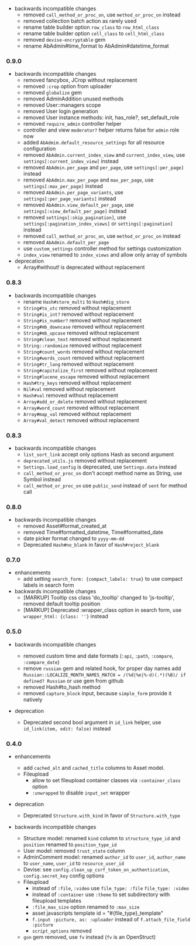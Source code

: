 * backwards incompatible changes
  * removed `call_method_or_proc_on`, use `method_or_proc_on` instead
  * removed collection batch action as rarely used
  * rename table builder option `row_class` to `row_html_class`
  * rename table builder option `cell_class` to `cell_html_class`
  * removed `devise-encryptable` gem
  * rename AbAdmin#time_format to AbAdmin#datetime_format

### 0.9.0
* backwards incompatible changes
  * removed fancybox, JCrop without replacement
  * removed `:crop` option from uploader
  * removed `globalize` gem
  * removed AdminAddition unused methods
  * removed User::managers scope 
  * removed User login generation
  * removed User instance methods: init,  has_role?, set_default_role
  * removed `require_admin` controller helper
  * controller and view `moderator?` helper returns false for `admin` role now
  * added `AbAdmim.default_resource_settings` for all resource configuration
  * removed `AbAdmin.current_index_view` and `current_index_view`, use `settings[:current_index_view]` instead
  * removed `AbAdmin.per_page` and `per_page`, use `settings[:per_page]` instead
  * removed `AbAdmin.max_per_page` and `max_per_page`, use `settings[:max_per_page]` instead
  * removed `AbAdmin.per_page_variants`, use `settings[:per_page_variants]` instead
  * removed `AbAdmin.view_default_per_page`, use `settings[:view_default_per_page]` instead
  * removed `settings[:skip_pagination]`, use `settings[:pagination_index_views]` or `settings[:pagination]` instead
  * removed `call_method_or_proc_on`, use `method_or_proc_on` instead
  * removed `AbAdmin.default_per_page`
  * use `custom_settings` controller method for settings customization
  * `index_view` renamed to `index_views` and allow only array of symbols
* deprecation
  * Array#without! is deprecated without replacement

### 0.8.3
* backwards incompatible changes
  * rename `Hash#store_multi` to `Hash#dig_store`
  * `String#to_utc` removed without replacement
  * `String#is_int?` removed without replacement
  * `String#is_number?` removed without replacement
  * `String#mb_downcase` removed without replacement
  * `String#mb_upcase` removed without replacement
  * `String#clean_text` removed without replacement
  * `String::randomize` removed without replacement
  * `String#count_words` removed without replacement
  * `String#words_count` removed without replacement
  * `String#tr_lang` removed without replacement
  * `String#capitalize_first` removed without replacement
  * `String#lucene_escape` removed without replacement
  * `Hash#try_keys` removed without replacement
  * `Nil#val` removed without replacement
  * `Hash#val` removed without replacement
  * `Array#add_or_delete` removed without replacement
  * `Array#word_count` removed without replacement
  * `Array#map_val` removed without replacement
  * `Array#val_detect` removed without replacement

### 0.8.3
* backwards incompatible changes
  * `list_sort_link` accept only options Hash as second argument
  * `deprecated_utils.js` removed without replacement
  * `Settings.load_config` is deprecated, use `Settings.data` instead
  * `call_method_or_proc_on` don't accept method name as String, use Symbol instead
  * `call_method_or_proc_on` use `public_send` instead of `sent` for method call

### 0.8.0
* backwards incompatible changes
  * removed Asset#format_created_at
  * removed Time#formatted_datetime, Time#formatted_date
  * date picker format changed to `yyyy-mm-dd` 
  * Deprecated `Hash#no_blank` in favor of `Hash#reject_blank`

### 0.7.0
* enhancements
  * add setting `search_form: {compact_labels: true}` to use compact labels in search form 
* backwards incompatible changes
  * [MARKUP] Tooltip css class 'do_tooltip' changed to 'js-tooltip', removed default tooltip position
  * [MARKUP] Deprecated :wrapper_class option in search form, use `wrapper_html: {class: ''}` instead

### 0.5.0

* backwards incompatible changes
  * removed custom time and date formats (`:api`, `:path`, `:compare`, `:compare_date`)
  * remove `russian` gem and related hook,
    for proper day names add `Russian::LOCALIZE_MONTH_NAMES_MATCH = /(%d|%e|%-d)(.*)(%B)/ if defined? Russian`
    or use gem from github
  * removed Hash#to_hash method
  * removed `capture_block` input, because `simple_form` provide it natively

* deprecation
  * Deprecated second bool argument in `id_link` helper, use `id_link(item, edit: false)` instead


### 0.4.0

* enhancements
  * add `cached_alt` and `cached_title` columns to Asset model.
  * Fileupload
    * allow to set fileupload container classes via `:container_class` option
    * `:unwrapped` to disable `input_set` wrapper

* deprecation
  * Deprecated `Structure.with_kind` in favor of `Structure.with_type`

* backwards incompatible changes
  * Structure model: renamed `kind` column to `structure_type_id` and `position` renamed to `position_type_id`
  * User model: removed `trust_state` column
  * AdminComment model: renamed `author_id` to `user_id`, `author_name` to `user_name`, `user_id` to `resource_user_id`
  * Devise: see `config.clean_up_csrf_token_on_authentication`, `config.secret_key` config options
  * Fileupload
    * instead of `:file`, `:video` use `file_type: :file` `file_type: :video`
    * instead of `:container` use `:theme` to set subdirectory with fileupload templates
    * `:file_max_size` option renamed to `:max_size`
    * asset javascripts template id = "#{file_type}_template"
    * `f.input :picture, as: :uploader` instead of `f.attach_file_field :picture`
    * `script_options` removed
  * `gon` gem removed, use `fv` instead (`fv` is an OpenStruct)